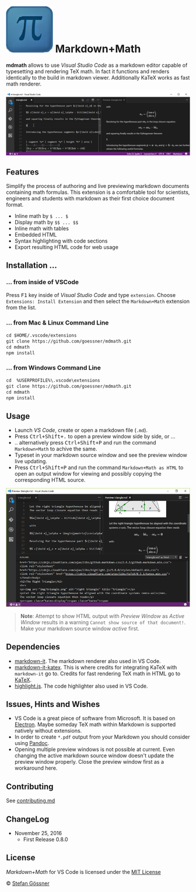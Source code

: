 # ![mdmath](img/icon.png) Markdown+Math

**mdmath** allows to use *Visual Studio Code* as a markdown editor capable of typesetting and rendering TeX math.
In fact it functions and renders identically to the build in markdown viewer. Additionally KaTeX works as fast math renderer.

![mdmath editing](img/edit.gif)

## Features
Simplify the process of authoring and live previewing markdown documents containing math formulas.
This extension is a comfortable tool for scientists, engineers and students with markdown as their first choice 
document format.

* Inline math by `$ ... $`
* Display math by `$$ ... $$`
* Inline math with tables
* Embedded HTML
* Syntax highlighting with code sections
* Export resulting HTML code for web usage

## Installation ...

### ... from inside of VSCode

Press <kbd>F1</kbd> key inside of *Visual Studio Code* and type `extension`. Choose `Extensions: Install Extension` 
and then select the `Markdown+Math` extension from the list.

### ... from Mac & Linux Command Line
```
cd $HOME/.vscode/extensions
git clone https://github.com/goessner/mdmath.git
cd mdmath
npm install
```

### ... from Windows Command Line
```
cd  %USERPROFILE%\.vscode\extensions
git clone https://github.com/goessner/mdmath.git
cd mdmath
npm install
```

## Usage

* Launch *VS Code*, create or open a markdown file (`.md`).
* Press <kbd>Ctrl+Shift+.</kbd> to open a preview window side by side, or ...
* .. alternatively press <kbd>Ctrl+Shift+P</kbd> and run the command `Markdown+Math` to achive the same.
* Typeset in your markdown source window and see the preview window live updating.
* Press <kbd>Ctrl+Shift+P</kbd> and run the command `Markdown+Math as HTML` to open an output window for 
  viewing and possibly copying the corresponding HTML source.

![mdmath html export](img/htmlExport.png)

>**Note**: Attempt to show HTML output with *Preview Window* as *Active Window* results in a warning `Cannot show source of that document!`. Make your markdown source window *active* first.


## Dependencies

* [markdown-it](https://github.com/markdown-it/markdown-it). The markdown renderer also used in VS Code.
* [markdown-it-katex](https://github.com/waylonflinn/markdown-it-katex). This is where credits for integrating KaTeX with `markdown-it` go to. Credits for fast rendering 
  TeX math in HTML go to [KaTeX](https://khan.github.io/KaTeX/).
* [highlight.js](https://github.com/isagalaev/highlight.js). The code highlighter also used in VS Code.

## Issues, Hints and Wishes

* VS Code is a great piece of software from Microsoft. It is based on [Electron](http://electron.atom.io/). Maybe someday TeX math within Markdown is supported natively without extensions.
* In order to create `*.pdf` output from your Markdown you should consider using [Pandoc](http://pandoc.org/).
* Opening multiple preview windows is not possible at current. Even changing the active markdown source window doesn't update the
preview window properly. Close the preview window first as a workaround here.

## Contributing

See [contributing.md](contributing.md)

## ChangeLog

* November 25, 2016
  * First Release 0.8.0

## License

*Markdown+Math* for VS Code is licensed under the [MIT License](http://opensource.org/licenses/MIT)

 © [Stefan Gössner](https://github.com/goessner)
